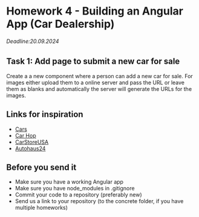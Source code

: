 # Homework 4 - Building an Angular App (Car Dealership)

###### Deadline:20.09.2024

## Task 1: Add page to submit a new car for sale

Create a a new component where a person can add a new car for sale. For images either upload them to a online server and pass the URL or leave them as blanks and automatically the server will generate the URLs for the images.

## Links for inspiration

- [Cars](https://www.cars.com/)
- [Car Hop](https://www.carhop.com/)
- [CarStoreUSA](https://www.carstoreusa.com/)
- [Autohaus24](https://www.autohaus24.de/)

## Before you send it

- Make sure you have a working Angular app
- Make sure you have node_modules in .gitignore
- Commit your code to a repository (preferably new)
- Send us a link to your repository (to the concrete folder, if you have multiple homeworks)
